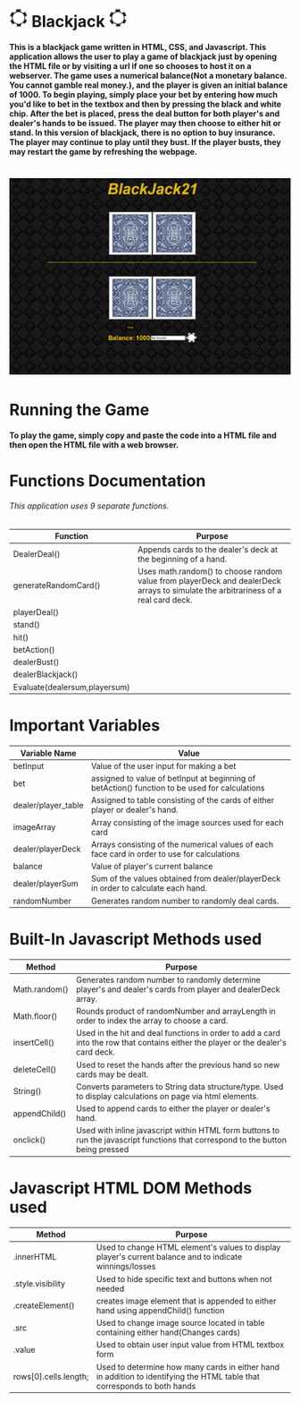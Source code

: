 # ![](chip.png) Blackjack ![](chip.png)
#### This is a blackjack game written in HTML, CSS, and Javascript. This application allows the user to play a game of blackjack just by opening the HTML file or by visiting a url if one so chooses to host it on a webserver. The game uses a numerical balance(Not a monetary balance. You cannot gamble real money.), and the player is given an initial balance of 1000. To begin playing, simply place your bet by entering how much you'd like to bet in the textbox and then by pressing the black and white chip. After the bet is placed, press the deal button for both player's and dealer's hands to be issued. The player may then choose to either hit or stand. In this version of blackjack, there is no option to buy insurance. The player may continue to play until they bust. If the player busts, they may restart the game by refreshing the webpage.

# ![](screenshot.PNG)

# Running the Game
#### To play the game, simply copy and paste the code into a HTML file and then open the HTML file with a web browser. 

# Functions Documentation
###### This application uses 9 separate functions.
Function | Purpose
------------ | -------------
DealerDeal() | Appends cards to the dealer's deck at the beginning of a hand.
generateRandomCard() | Uses math.random() to choose random value from playerDeck and dealerDeck arrays to simulate the arbitrariness of a real card deck.
playerDeal() |
stand() | 
hit() |
betAction() |
dealerBust() |
dealerBlackjack() |
Evaluate(dealersum,playersum) |



# Important Variables 
Variable Name | Value
------------ | -------------
betInput | Value of the user input for making a bet
bet | assigned to value of betInput at beginning of betAction() function to be used for calculations
dealer/player_table | Assigned to table consisting of the cards of either player or dealer's hand.
imageArray | Array consisting of the image sources used for each card
dealer/playerDeck | Arrays consisting of the numerical values of each face card in order to use for calculations
balance | Value of player's current balance
dealer/playerSum | Sum of the values obtained from dealer/playerDeck in order to calculate each hand.
randomNumber | Generates random number to randomly deal cards.



# Built-In Javascript Methods used
Method | Purpose
------------ | -------------
Math.random() | Generates random number to randomly determine player's and dealer's cards from player and dealerDeck array.
Math.floor() | Rounds product of randomNumber and arrayLength in order to index the array to choose a card. 
insertCell() | Used in the hit and deal functions in order to add a card into the row that contains either the player or the dealer's card deck.
deleteCell() | Used to reset the hands after the previous hand so new cards may be dealt.
String() | Converts parameters to String data structure/type. Used to display calculations on page via html elements.  
appendChild() | Used to append cards to either the player or dealer's hand.
onclick() | Used with inline javascript within HTML form buttons to run the javascript functions that correspond to the button being pressed

# Javascript HTML DOM Methods used
Method | Purpose
------------ | -------------
.innerHTML | Used to change HTML element's values to display player's current balance and to indicate winnings/losses
.style.visibility | Used to hide specific text and buttons when not needed
.createElement() | creates image element that is appended to either hand using appendChild() function
.src | Used to change image source located in table containing either hand(Changes cards)
.value | Used to obtain user input value from HTML textbox form
rows[0].cells.length; | Used to determine how many cards in either hand in addition to identifying the HTML table that corresponds to both hands 


